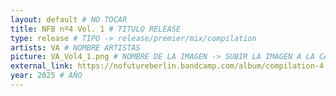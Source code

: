```yaml
---
layout: default # NO TOCAR
title: NFB nº4 Vol. 1 # TITULO RELEASE
type: release # TIPO -> release/premier/mix/compilation
artists: VA # NOMBRE ARTISTAS
picture: VA_Vol4_1.png # NOMBRE DE LA IMAGEN -> SUBIR LA IMAGEN A LA CARPETA assets/images/releases Y PONER TAL CUAL EL NOMBRE
external_link: https://nofutureberlin.bandcamp.com/album/compilation-4 # LINK EXTERNO
year: 2025 # AÑO
---
```


